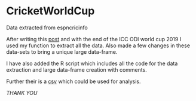 # CricketWorldCup
Data extracted from espncricinfo

After writing this [post](https://amalan-con-stat.netlify.com/post/webscraping/webscraping/) and with the end of the ICC ODI world cup
2019 I used my function to extract all the data. Also made a few changes in these data-sets to bring a unique large data-frame. 

I have also added the R script which includes all the code for the data extraction and large data-frame creation with comments.

Further their is a [csv](/Final/WorldCupData.csv) which could be used for analysis.

*THANK YOU*
